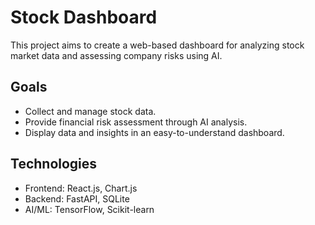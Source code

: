 # Stock Dashboard

This project aims to create a web-based dashboard for analyzing stock market data and assessing company risks using AI.

## Goals
- Collect and manage stock data.
- Provide financial risk assessment through AI analysis.
- Display data and insights in an easy-to-understand dashboard.

## Technologies
- Frontend: React.js, Chart.js
- Backend: FastAPI, SQLite
- AI/ML: TensorFlow, Scikit-learn
